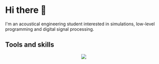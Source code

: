 # Hi there 👋

I'm an acoustical engineering student interested in simulations, low-level programming and digital signal processing.

## Tools and skills

<p align="center">
    <a href="https://go-skill-icons.vercel.app/">
        <img
            src="https://go-skill-icons.vercel.app/api/icons?i=cpp,c,matlab,cuda,latex,overleaf,python,vscode,wsl,git,blender,sketchup"
        />
    </a>
</p>